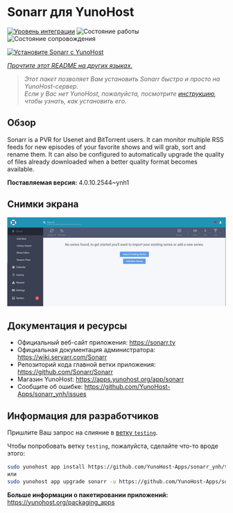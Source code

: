<!--
Важно: этот README был автоматически сгенерирован <https://github.com/YunoHost/apps/tree/master/tools/readme_generator>
Он НЕ ДОЛЖЕН редактироваться вручную.
-->

# Sonarr для YunoHost

[![Уровень интеграции](https://dash.yunohost.org/integration/sonarr.svg)](https://ci-apps.yunohost.org/ci/apps/sonarr/) ![Состояние работы](https://ci-apps.yunohost.org/ci/badges/sonarr.status.svg) ![Состояние сопровождения](https://ci-apps.yunohost.org/ci/badges/sonarr.maintain.svg)

[![Установите Sonarr с YunoHost](https://install-app.yunohost.org/install-with-yunohost.svg)](https://install-app.yunohost.org/?app=sonarr)

*[Прочтите этот README на других языках.](./ALL_README.md)*

> *Этот пакет позволяет Вам установить Sonarr быстро и просто на YunoHost-сервер.*  
> *Если у Вас нет YunoHost, пожалуйста, посмотрите [инструкцию](https://yunohost.org/install), чтобы узнать, как установить его.*

## Обзор

Sonarr is a PVR for Usenet and BitTorrent users. It can monitor multiple RSS feeds for new episodes of your favorite shows and will grab, sort and rename them. It can also be configured to automatically upgrade the quality of files already downloaded when a better quality format becomes available.


**Поставляемая версия:** 4.0.10.2544~ynh1

## Снимки экрана

![Снимок экрана Sonarr](./doc/screenshots/screenshot.jpg)

## Документация и ресурсы

- Официальный веб-сайт приложения: <https://sonarr.tv>
- Официальная документация администратора: <https://wiki.servarr.com/Sonarr>
- Репозиторий кода главной ветки приложения: <https://github.com/Sonarr/Sonarr>
- Магазин YunoHost: <https://apps.yunohost.org/app/sonarr>
- Сообщите об ошибке: <https://github.com/YunoHost-Apps/sonarr_ynh/issues>

## Информация для разработчиков

Пришлите Ваш запрос на слияние в [ветку `testing`](https://github.com/YunoHost-Apps/sonarr_ynh/tree/testing).

Чтобы попробовать ветку `testing`, пожалуйста, сделайте что-то вроде этого:

```bash
sudo yunohost app install https://github.com/YunoHost-Apps/sonarr_ynh/tree/testing --debug
или
sudo yunohost app upgrade sonarr -u https://github.com/YunoHost-Apps/sonarr_ynh/tree/testing --debug
```

**Больше информации о пакетировании приложений:** <https://yunohost.org/packaging_apps>
